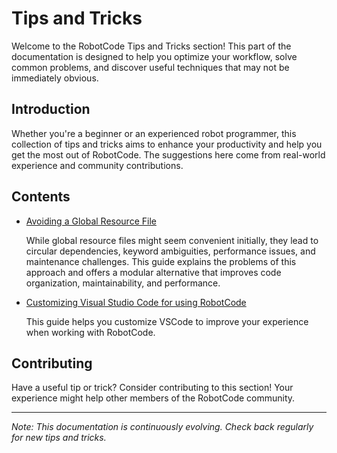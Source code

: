# Tips and Tricks

Welcome to the RobotCode Tips and Tricks section! This part of the documentation is designed to help you optimize your workflow, solve common problems, and discover useful techniques that may not be immediately obvious.

## Introduction

Whether you're a beginner or an experienced robot programmer, this collection of tips and tricks aims to enhance your productivity and help you get the most out of RobotCode. The suggestions here come from real-world experience and community contributions.

## Contents

- [Avoiding a Global Resource File](./avoiding_a_global_resource_file.md)

  While global resource files might seem convenient initially, they lead to circular dependencies, keyword ambiguities, performance issues, and maintenance challenges. This guide explains the problems of this approach and offers a modular alternative that improves code organization, maintainability, and performance.

- [Customizing Visual Studio Code for using RobotCode](./vscode_customizations.md)

  This guide helps you customize VSCode to improve your experience when working with RobotCode.

## Contributing

Have a useful tip or trick? Consider contributing to this section! Your experience might help other members of the RobotCode community.

---

*Note: This documentation is continuously evolving. Check back regularly for new tips and tricks.*

